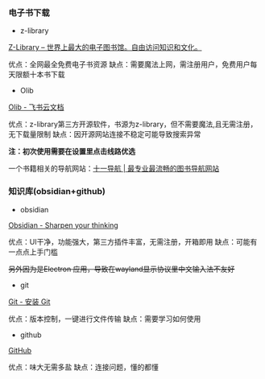 ### 电子书下载

- z-library

[Z-Library – 世界上最大的电子图书馆。自由访问知识和文化。](https://zh.z-library.sk/)

优点：全网最全免费电子书资源
缺点：需要魔法上网，需注册用户，免费用户每天限额十本书下载

- Olib

[Olib - 飞书云文档](https://dquyl9k1r5u.feishu.cn/docx/HdPzd8HOwoWrzRxxdM3ckoYJn6c)

优点：z-library第三方开源软件，书源为z-library，但不需要魔法,且无需注册，无下载量限制
缺点：因开源网站连接不稳定可能导致搜索异常

**注：初次使用需要在设置里点击线路优选**

一个书籍相关的导航网站：[十一导航 | 最专业最流畅的图书导航网站](https://dh.olib.online/)
### 知识库(obsidian+github)

- obsidian

[Obsidian - Sharpen your thinking](https://obsidian.md/)

优点：UI干净，功能强大，第三方插件丰富，无需注册，开箱即用
缺点：可能有一点点上手门槛

~~另外因为是Electron 应用，导致在wayland显示协议里中文输入法不友好~~

- git

[Git - 安装 Git](https://git-scm.com/book/zh/v2/%E8%B5%B7%E6%AD%A5-%E5%AE%89%E8%A3%85-Git)

优点：版本控制，一键进行文件传输
缺点：需要学习如何使用

- github

[GitHub](https://github.com/)

优点：味大无需多盐
缺点：连接问题，懂的都懂

